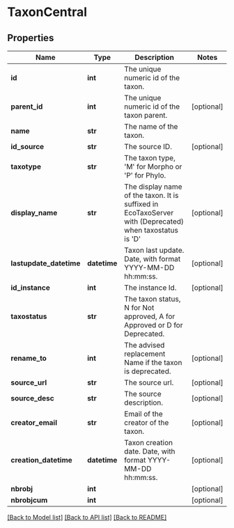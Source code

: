 # TaxonCentral

## Properties
Name | Type | Description | Notes
------------ | ------------- | ------------- | -------------
**id** | **int** | The unique numeric id of the taxon. | 
**parent_id** | **int** | The unique numeric id of the taxon parent. | [optional] 
**name** | **str** | The name of the taxon. | 
**id_source** | **str** | The source ID. | [optional] 
**taxotype** | **str** | The taxon type, &#39;M&#39; for Morpho or &#39;P&#39; for Phylo. | 
**display_name** | **str** | The display name of the taxon. It is suffixed in EcoTaxoServer with (Deprecated) when taxostatus is &#39;D&#39; | [optional] 
**lastupdate_datetime** | **datetime** | Taxon last update. Date, with format YYYY-MM-DD hh:mm:ss. | [optional] 
**id_instance** | **int** | The instance Id. | [optional] 
**taxostatus** | **str** | The taxon status, N for Not approved, A for Approved or D for Deprecated. | 
**rename_to** | **int** | The advised replacement Name if the taxon is deprecated. | [optional] 
**source_url** | **str** | The source url. | [optional] 
**source_desc** | **str** | The source description. | [optional] 
**creator_email** | **str** | Email of the creator of the taxon. | [optional] 
**creation_datetime** | **datetime** | Taxon creation date. Date, with format YYYY-MM-DD hh:mm:ss. | [optional] 
**nbrobj** | **int** |  | [optional] 
**nbrobjcum** | **int** |  | [optional] 

[[Back to Model list]](../README.md#documentation-for-models) [[Back to API list]](../README.md#documentation-for-api-endpoints) [[Back to README]](../README.md)


